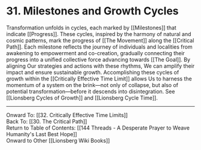 # 31. Milestones and Growth Cycles

Transformation unfolds in cycles, each marked by [[Milestones]] that indicate [[Progress]]. These cycles, inspired by the harmony of natural and cosmic patterns, mark the progress of [[The Movement]] along the [[Critical Path]]. Each milestone reflects the journey of individuals and localities from awakening to empowerment and co-creation, gradually connecting their progress into a unified collective force advancing towards [[The Goal]]. By aligning Our strategies and actions with these rhythms, We can amplify their impact and ensure sustainable growth. Accomplishing these cycles of growth within the [[Critically Effective Time Limit]] allows Us to harness the momentum of a system on the brink—not only of collapse, but also of potential transformation—before it descends into disintegration. See [[Lionsberg Cycles of Growth]] and [[Lionsberg Cycle Time]]. 

____

Onward To: [[32. Critically Effective Time Limits]]  
Back To: [[30. The Critical Path]]  
Return to Table of Contents: [[144 Threads - A Desperate Prayer to Weave Humanity's Last Best Hope]]  
Onward to Other [[Lionsberg Wiki Books]]  
